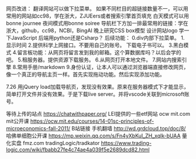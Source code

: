 网页改进：
翻译网站可以做下拉菜单。
如果不同栏目的超链接数量不一，可以用常用的网站如cc98，学在浙大，ZJUEers或者搜索引擎首页填充
白天模式可以用bonne journee
夜间模式用bonne soiree
导航栏下方加一排最常用的链接：学在浙大，github，cc98，NCBI，BingAI
晚上研究CSS box模型
设计网站logo
学一下JavaScript
后端用python还是Csharp？
后续功能：
0.div内部下拉菜单。
1.
显示时间
2.提供科学上网接口。不要用自己的账号。
下载电子书可以。
3.黑白模式
4.留言板功能：从网页将留言发到我的邮箱。这个算数据库吗？以后会学的吧。
5.租服务器。提供资源下载服务。
6.从网页打开本地文件。
7.网站内搜索引擎
8.常用手册/markdown
9.身份认证，让本人可以通过浏览器端直接修改网页，像一个真正的导航主页一样。首先实现拖动功能。然后实现添加功能。

7.26
用jQuery load加载导航页，发现没有效果。原来在服务器模式下才能显示，简单打开文件并没有效果。于是下载live server。并将vscode关联到microsoft账号。

等待上传的站点
https://chatwithpaper.org/
LEI提供的一些etf网站
ocw mit.com
mit公开课
https://ocw.mit.edu/courses/14-01sc-principles-of-microeconomics-fall-2011/
B站链接
手机翻墙
http://wd.grdcloud.top/doc/8/
哈佛单细胞公开课
https://mp.weixin.qq.com/s/Fn4yXbKuI_ZH_xqlk-bUAA
量化实盘
fmz.com
tradingLogic/tradkator
https://www.trading-logic.com/wiki/fbabb27fe4c74ae4a039f5e2689dcd82.html